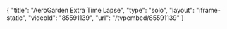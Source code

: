 {
    "title": "AeroGarden Extra Time Lapse",
    "type": "solo",
    "layout": "iframe-static",
    "videoId": "85591139",
    "url": "\/tvpembed\/85591139"
}